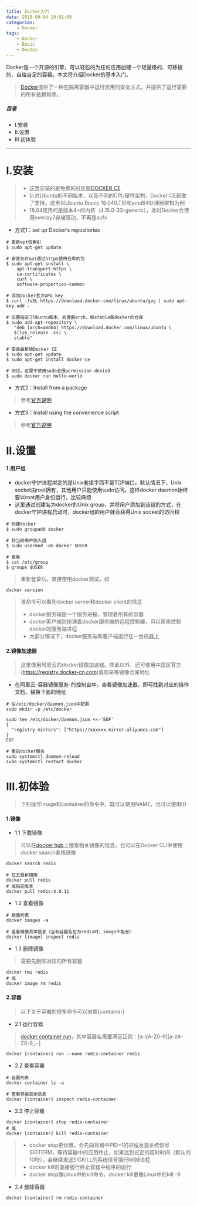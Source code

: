 ```yaml
---
title: Docker入门
date: 2018-09-04 19:01:09
categories:
    - Docker
tags:
    - Docker
    - Basic
    - DevOps
---
```


Docker是一个开源的引擎，可以轻松的为任何应用创建一个轻量级的、可移植的、自给自足的容器。本文将介绍Docker的基本入门。

<!-- more -->

> [Docker](https://docs.docker.com/)提供了一种在隔离容器中运行应用的安全方式，并提供了运行需要的所有依赖和库。


##### 目录
+ I.安装
+ II.设置
+ III.初体验


---

# I.安装

> - 这里安装的是免费的社区版[DOCKER CE](https://docs.docker.com/install/linux/docker-ce/ubuntu/#install-docker-ce)
> - 针对Ubuntu的不同版本，以及不同的CPU硬件架构，Docker CE都做了支持。这里以Ubuntu Bionic 18.04(LTS)和amd64处理器架构为例
> - 18.04使用的是版本4+的内核（4.15.0-33-generic），此时Docker会使用overlay2存储驱动，不再是aufs

- 方式1：set up Docker’s repositories

```
# 更新apt包索引
$ sudo apt-get update

# 安装允许apt通过https使用仓库的包
$ sudo apt-get install \
    apt-transport-https \
    ca-certificates \
    curl \
    software-properties-common

# 添加docker官方GPG key
$ curl -fsSL https://download.docker.com/linux/ubuntu/gpg | sudo apt-key add -

# 设置指定了Ubuntu版本、处理器arch、和stable版docker的仓库
$ sudo add-apt-repository \
   "deb [arch=amd64] https://download.docker.com/linux/ubuntu \
   $(lsb_release -cs) \
   stable"

# 安装最新版Docker CE
$ sudo apt-get update
$ sudo apt-get install docker-ce

# 测试，这里不使用sudo会报permission denied
$ sudo docker run hello-world
```

- 方式2：Install from a package

> 参考[官方说明](https://docs.docker.com/install/linux/docker-ce/ubuntu/#install-from-a-package)

- 方式3：Install using the convenience script

> 参考[官方说明](https://docs.docker.com/install/linux/docker-ce/ubuntu/#install-using-the-convenience-script)

# II.设置

#### 1.用户组

- docker守护进程绑定的是Unix套接字而不是TCP端口。默认情况下，Unix socket由root拥有，其他用户只能使用sudo访问。这样docker daemon始终要以root用户身份运行，比较麻烦
- 这里通过创建名为docker的Unix group，并将用户添加到该组的方式，在docker守护进程启动时，docker组的用户就会获得Unix socket的访问权

```
# 创建docker
$ sudo groupadd docker

# 将当前用户加入组
$ sudo usermod -aG docker $USER

# 查看
$ cat /etc/group
$ groups $USER
```

> 重新登录后，直接使用docker测试，如

```
docker version
```

> 该命令可以看到docker server和docker client的信息
> - docker服务端是一个服务进程，管理着所有的容器
> - docker客户端则扮演着docker服务端的远程控制器，可以用来控制docker的服务端进程
> - 大部分情况下，docker服务端和客户端运行在一台机器上

#### 2.镜像加速器

> 这里使用阿里云的docker镜像加速器。除此以外，还可使用中国区官方(https://registry.docker-cn.com)或网易等镜像仓库地址

- 在阿里云-容器镜像服务-的控制台中，查看镜像加速器，即可找到对应的操作文档，替换下面的地址

```
# 在/etc/docker/daemon.json中配置
sudo mkdir -p /etc/docker

sudo tee /etc/docker/daemon.json <<-'EOF'
{
  "registry-mirrors": ["https://xxxxxx.mirror.aliyuncs.com"]
}
EOF

# 重启docker服务
sudo systemctl daemon-reload
sudo systemctl restart docker
```


# III.初体验

> 下列操作image和container的命令中，既可以使用NAME，也可以使用ID

#### 1.镜像

- 1.1 下载镜像

> 可以在[docker hub](https://hub.docker.com/explore/)上搜索相关镜像的信息，也可以在Docker CLI中使用docker search查找镜像

```
docker search redis

# 拉去最新镜像
docker pull redis
# 或指定版本
docker pull redis:4.0.11
```

- 1.2 查看镜像

```
# 镜像列表
docker images -a

# 查看镜像具体信息（当有容器名也为redis时，image不能省）
docker [image] inspect redis
```

- 1.3 删除镜像

> 需要先删除对应的所有容器

```
docker rmi redis
# 或
docker image rm redis
```

#### 2.容器

> 以下关于容器的很多命令可以省略[container]

- 2.1 运行容器

> [docker container run](https://docs.docker.com/engine/reference/commandline/container_run/#usage)，其中容器名需要满足正则：[a-zA-Z0-9][a-zA-Z0-9_.-]

```
docker [container] run --name redis-container redis
```

- 2.2 查看容器

```
# 容器列表
docker container ls -a

# 查看容器具体信息
docker [container] inspect redis-container
```

- 2.3 停止容器

```
docker [container] stop redis-container
# 或
docker [container] kill redis-container
```

> - docker stop更优雅。会先向容器中PID=1的进程发送系统信号SIGTERM，等待容器中的应用终止，如果达到设定的超时时间（默认的10秒），会继续发送SIGKILL的系统信号强行kill掉进程
> - docker kill则直接强行终止容器中程序的运行
> - docker stop像Linux中的kill命令，docker kill更像Linux中的kill -9

- 2.4 删除容器

```
docker [container] rm redis-container
```
